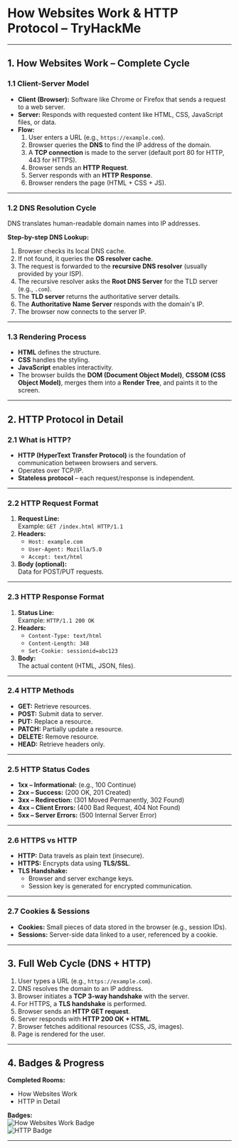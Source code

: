 # How Websites Work & HTTP Protocol – TryHackMe


---

## 1. How Websites Work – Complete Cycle

### 1.1 Client-Server Model
- **Client (Browser):** Software like Chrome or Firefox that sends a request to a web server.
- **Server:** Responds with requested content like HTML, CSS, JavaScript files, or data.
- **Flow:**
  1. User enters a URL (e.g., `https://example.com`).
  2. Browser queries the **DNS** to find the IP address of the domain.
  3. A **TCP connection** is made to the server (default port 80 for HTTP, 443 for HTTPS).
  4. Browser sends an **HTTP Request**.
  5. Server responds with an **HTTP Response**.
  6. Browser renders the page (HTML + CSS + JS).

---

### 1.2 DNS Resolution Cycle
DNS translates human-readable domain names into IP addresses.

**Step-by-step DNS Lookup:**
1. Browser checks its local DNS cache.
2. If not found, it queries the **OS resolver cache**.
3. The request is forwarded to the **recursive DNS resolver** (usually provided by your ISP).
4. The recursive resolver asks the **Root DNS Server** for the TLD server (e.g., `.com`).
5. The **TLD server** returns the authoritative server details.
6. The **Authoritative Name Server** responds with the domain's IP.
7. The browser now connects to the server IP.

---

### 1.3 Rendering Process
- **HTML** defines the structure.
- **CSS** handles the styling.
- **JavaScript** enables interactivity.
- The browser builds the **DOM (Document Object Model)**, **CSSOM (CSS Object Model)**, merges them into a **Render Tree**, and paints it to the screen.

---

## 2. HTTP Protocol in Detail

### 2.1 What is HTTP?
- **HTTP (HyperText Transfer Protocol)** is the foundation of communication between browsers and servers.
- Operates over TCP/IP.
- **Stateless protocol** – each request/response is independent.

---

### 2.2 HTTP Request Format
1. **Request Line:**  
   Example: `GET /index.html HTTP/1.1`
2. **Headers:**  
   - `Host: example.com`
   - `User-Agent: Mozilla/5.0`
   - `Accept: text/html`
3. **Body (optional):**  
   Data for POST/PUT requests.

---

### 2.3 HTTP Response Format
1. **Status Line:**  
   Example: `HTTP/1.1 200 OK`
2. **Headers:**  
   - `Content-Type: text/html`
   - `Content-Length: 348`
   - `Set-Cookie: sessionid=abc123`
3. **Body:**  
   The actual content (HTML, JSON, files).

---

### 2.4 HTTP Methods
- **GET:** Retrieve resources.
- **POST:** Submit data to server.
- **PUT:** Replace a resource.
- **PATCH:** Partially update a resource.
- **DELETE:** Remove resource.
- **HEAD:** Retrieve headers only.

---

### 2.5 HTTP Status Codes
- **1xx – Informational:** (e.g., 100 Continue)
- **2xx – Success:** (200 OK, 201 Created)
- **3xx – Redirection:** (301 Moved Permanently, 302 Found)
- **4xx – Client Errors:** (400 Bad Request, 404 Not Found)
- **5xx – Server Errors:** (500 Internal Server Error)

---

### 2.6 HTTPS vs HTTP
- **HTTP:** Data travels as plain text (insecure).
- **HTTPS:** Encrypts data using **TLS/SSL**.
- **TLS Handshake:**  
  - Browser and server exchange keys.
  - Session key is generated for encrypted communication.

---

### 2.7 Cookies & Sessions
- **Cookies:** Small pieces of data stored in the browser (e.g., session IDs).
- **Sessions:** Server-side data linked to a user, referenced by a cookie.

---

## 3. Full Web Cycle (DNS + HTTP)
1. User types a URL (e.g., `https://example.com`).
2. DNS resolves the domain to an IP address.
3. Browser initiates a **TCP 3-way handshake** with the server.
4. For HTTPS, a **TLS handshake** is performed.
5. Browser sends an **HTTP GET request**.
6. Server responds with **HTTP 200 OK + HTML**.
7. Browser fetches additional resources (CSS, JS, images).
8. Page is rendered for the user.

---

## 4. Badges & Progress

**Completed Rooms:**
- How Websites Work
- HTTP in Detail

**Badges:**  
![How Websites Work Badge](../assets/webworks_badge.png)  
![HTTP Badge](../assets/http_badge.png)

---
